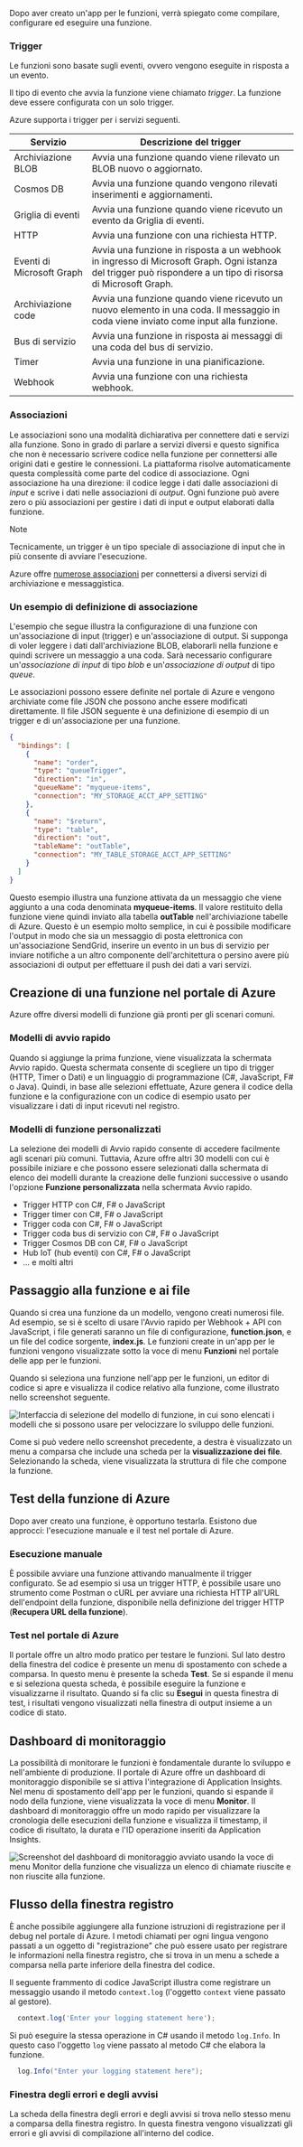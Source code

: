 Dopo aver creato un'app per le funzioni, verrà spiegato come compilare, configurare ed eseguire una funzione.

### <a name="triggers"></a>Trigger

Le funzioni sono basate sugli eventi, ovvero vengono eseguite in risposta a un evento.

Il tipo di evento che avvia la funzione viene chiamato *trigger*. La funzione deve essere configurata con un solo trigger.

Azure supporta i trigger per i servizi seguenti.

| Servizio                 | Descrizione del trigger  |
|-------------------------|---------|
| Archiviazione BLOB            | Avvia una funzione quando viene rilevato un BLOB nuovo o aggiornato.       |
| Cosmos DB               | Avvia una funzione quando vengono rilevati inserimenti e aggiornamenti.      |
| Griglia di eventi              | Avvia una funzione quando viene ricevuto un evento da Griglia di eventi.       |
| HTTP                    | Avvia una funzione con una richiesta HTTP.      |
| Eventi di Microsoft Graph  | Avvia una funzione in risposta a un webhook in ingresso di Microsoft Graph. Ogni istanza del trigger può rispondere a un tipo di risorsa di Microsoft Graph.       |
| Archiviazione code           | Avvia una funzione quando viene ricevuto un nuovo elemento in una coda. Il messaggio in coda viene inviato come input alla funzione.      |
| Bus di servizio             | Avvia una funzione in risposta ai messaggi di una coda del bus di servizio.       |
| Timer                   | Avvia una funzione in una pianificazione.       |
| Webhook                | Avvia una funzione con una richiesta webhook.       |

### <a name="bindings"></a>Associazioni

Le associazioni sono una modalità dichiarativa per connettere dati e servizi alla funzione. Sono in grado di parlare a servizi diversi e questo significa che non è necessario scrivere codice nella funzione per connettersi alle origini dati e gestire le connessioni. La piattaforma risolve automaticamente questa complessità come parte del codice di associazione. Ogni associazione ha una direzione: il codice legge i dati dalle associazioni di *input* e scrive i dati nelle associazioni di *output*. Ogni funzione può avere zero o più associazioni per gestire i dati di input e output elaborati dalla funzione.

> [!NOTE]
> Tecnicamente, un trigger è un tipo speciale di associazione di input che in più consente di avviare l'esecuzione.

Azure offre [numerose associazioni](https://docs.microsoft.com/azure/azure-functions/functions-triggers-bindings#supported-bindings) per connettersi a diversi servizi di archiviazione e messaggistica.

### <a name="a-sample-binding-definition"></a>Un esempio di definizione di associazione

L'esempio che segue illustra la configurazione di una funzione con un'associazione di input (trigger) e un'associazione di output. Si supponga di voler leggere i dati dall'archiviazione BLOB, elaborarli nella funzione e quindi scrivere un messaggio a una coda. Sarà necessario configurare un'_associazione di input_ di tipo *blob* e un'_associazione di output_ di tipo *queue*.

Le associazioni possono essere definite nel portale di Azure e vengono archiviate come file JSON che possono anche essere modificati direttamente. Il file JSON seguente è una definizione di esempio di un trigger e di un'associazione per una funzione.

```json
{
  "bindings": [
    {
      "name": "order",
      "type": "queueTrigger",
      "direction": "in",
      "queueName": "myqueue-items",
      "connection": "MY_STORAGE_ACCT_APP_SETTING"
    },
    {
      "name": "$return",
      "type": "table",
      "direction": "out",
      "tableName": "outTable",
      "connection": "MY_TABLE_STORAGE_ACCT_APP_SETTING"
    }
  ]
}
```

Questo esempio illustra una funzione attivata da un messaggio che viene aggiunto a una coda denominata **myqueue-items**. Il valore restituito della funzione viene quindi inviato alla tabella **outTable** nell'archiviazione tabelle di Azure. Questo è un esempio molto semplice, in cui è possibile modificare l'output in modo che sia un messaggio di posta elettronica con un'associazione SendGrid, inserire un evento in un bus di servizio per inviare notifiche a un altro componente dell'architettura o persino avere più associazioni di output per effettuare il push dei dati a vari servizi.

## <a name="creating-a-function-in-the-azure-portal"></a>Creazione di una funzione nel portale di Azure

Azure offre diversi modelli di funzione già pronti per gli scenari comuni.

### <a name="quickstart-templates"></a>Modelli di avvio rapido

Quando si aggiunge la prima funzione, viene visualizzata la schermata Avvio rapido. Questa schermata consente di scegliere un tipo di trigger (HTTP, Timer o Dati) e un linguaggio di programmazione (C#, JavaScript, F# o Java). Quindi, in base alle selezioni effettuate, Azure genera il codice della funzione e la configurazione con un codice di esempio usato per visualizzare i dati di input ricevuti nel registro. 
 
### <a name="custom-function-templates"></a>Modelli di funzione personalizzati

La selezione dei modelli di Avvio rapido consente di accedere facilmente agli scenari più comuni. Tuttavia, Azure offre altri 30 modelli con cui è possibile iniziare e che possono essere selezionati dalla schermata di elenco dei modelli durante la creazione delle funzioni successive o usando l'opzione **Funzione personalizzata** nella schermata Avvio rapido.

- Trigger HTTP con C#, F# o JavaScript
- Trigger timer con C#, F# o JavaScript
- Trigger coda con C#, F# o JavaScript
- Trigger coda bus di servizio con C#, F# o JavaScript
- Trigger Cosmos DB con C#, F# o JavaScript
- Hub IoT (hub eventi) con C#, F# o JavaScript
- ... e molti altri

## <a name="navigating-to-your-function-and-files"></a>Passaggio alla funzione e ai file

Quando si crea una funzione da un modello, vengono creati numerosi file. Ad esempio, se si è scelto di usare l'Avvio rapido per Webhook + API con JavaScript, i file generati saranno un file di configurazione, **function.json**, e un file del codice sorgente, **index.js**. Le funzioni create in un'app per le funzioni vengono visualizzate sotto la voce di menu **Funzioni** nel portale delle app per le funzioni.

Quando si seleziona una funzione nell'app per le funzioni, un editor di codice si apre e visualizza il codice relativo alla funzione, come illustrato nello screenshot seguente.

![Interfaccia di selezione del modello di funzione, in cui sono elencati i modelli che si possono usare per velocizzare lo sviluppo delle funzioni.](../media-draft/4-file-navigation.png)

Come si può vedere nello screenshot precedente, a destra è visualizzato un menu a comparsa che include una scheda per la **visualizzazione dei file**. Selezionando la scheda, viene visualizzata la struttura di file che compone la funzione.  

## <a name="testing-your-azure-function"></a>Test della funzione di Azure

Dopo aver creato una funzione, è opportuno testarla. Esistono due approcci: l'esecuzione manuale e il test nel portale di Azure.

### <a name="manual-execution"></a>Esecuzione manuale

È possibile avviare una funzione attivando manualmente il trigger configurato. Se ad esempio si usa un trigger HTTP, è possibile usare uno strumento come Postman o cURL per avviare una richiesta HTTP all'URL dell'endpoint della funzione, disponibile nella definizione del trigger HTTP (**Recupera URL della funzione**).  

### <a name="testing-in-the-azure-portal"></a>Test nel portale di Azure

Il portale offre un altro modo pratico per testare le funzioni. Sul lato destro della finestra del codice è presente un menu di spostamento con schede a comparsa. In questo menu è presente la scheda **Test**. Se si espande il menu e si seleziona questa scheda, è possibile eseguire la funzione e visualizzarne il risultato. Quando si fa clic su **Esegui** in questa finestra di test, i risultati vengono visualizzati nella finestra di output insieme a un codice di stato. 

## <a name="monitoring-dashboard"></a>Dashboard di monitoraggio

La possibilità di monitorare le funzioni è fondamentale durante lo sviluppo e nell'ambiente di produzione. Il portale di Azure offre un dashboard di monitoraggio disponibile se si attiva l'integrazione di Application Insights. Nel menu di spostamento dell'app per le funzioni, quando si espande il nodo della funzione, viene visualizzata la voce di menu **Monitor**. Il dashboard di monitoraggio offre un modo rapido per visualizzare la cronologia delle esecuzioni della funzione e visualizza il timestamp, il codice di risultato, la durata e l'ID operazione inseriti da Application Insights.

![Screenshot del dashboard di monitoraggio avviato usando la voce di menu **Monitor** della funzione che visualizza un elenco di chiamate riuscite e non riuscite alla funzione.](../media-draft/4-monitor-function.png)

## <a name="streaming-log-window"></a>Flusso della finestra registro

È anche possibile aggiungere alla funzione istruzioni di registrazione per il debug nel portale di Azure. I metodi chiamati per ogni lingua vengono passati a un oggetto di "registrazione" che può essere usato per registrare le informazioni nella finestra registro, che si trova in un menu a schede a comparsa nella parte inferiore della finestra del codice. 

Il seguente frammento di codice JavaScript illustra come registrare un messaggio usando il metodo `context.log` (l'oggetto `context` viene passato al gestore).

```javascript
  context.log('Enter your logging statement here');
```  

Si può eseguire la stessa operazione in C# usando il metodo `log.Info`. In questo caso l'oggetto `log` viene passato al metodo C# che elabora la funzione.

```csharp
  log.Info("Enter your logging statement here");
```

### <a name="errors-and-warnings-window"></a>Finestra degli errori e degli avvisi

La scheda della finestra degli errori e degli avvisi si trova nello stesso menu a comparsa della finestra registro. In questa finestra vengono visualizzati gli errori e gli avvisi di compilazione all'interno del codice.

